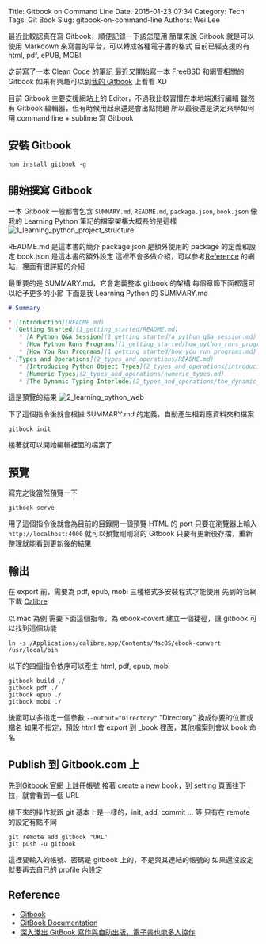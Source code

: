 Title: Gitbook on Command Line
Date: 2015-01-23 07:34
Category: Tech
Tags: Git Book
Slug: gitbook-on-command-line
Authors: Wei Lee

最近比較認真在寫 Gitbook，順便記錄一下該怎麼用
簡單來說 Gitbook 就是可以使用 Markdown 來寫書的平台，可以轉成各種電子書的格式
目前已經支援的有 html, pdf, ePUB, MOBI

<!--more-->

之前寫了一本 Clean Code 的筆記
最近又開始寫一本 FreeBSD 和網管相關的 Gitbook
如果有興趣可以到[我的 Gitbook](https://www.gitbook.com/@lee-w) 上看看 XD

目前 Gitbook 主要支援網站上的 Editor，不過我比較習慣在本地端進行編輯
雖然有 Gitbook 編輯器，但有時候用起來還是會出點問題
所以最後還是決定來學如何用 command line + sublime 寫 Gitbook

## 安裝 Gitbook

```shell
npm install gitbook -g
```

## 開始撰寫 Gitbook

一本 Gitbook 一般都會包含 `SUMMARY.md`, `README.md`, `package.json`, `book.json`
像我的 Learning Python 筆記的檔案架構大概長的是這樣
![1_learning_python_project_structure](/images/posts-image/2015-01-23-gitbook-on-command-line/6RDgdVZ.png)

README.md 是這本書的簡介
package.json 是額外使用的 package 的定義和設定
book.json 是這本書的額外設定
這裡不會多做介紹，可以參考[Reference](#reference) 的網站，裡面有很詳細的介紹

最重要的是 SUMMARY.md，它會定義整本 gitbook 的架構
每個章節下面都還可以給予更多的小節
下面是我 Learning Python 的 SUMMARY.md

```markdown
# Summary

* [Introduction](README.md)
* [Getting Started](1_getting_started/README.md)
   * [A Python Q&A Session](1_getting_started/a_python_q&a_session.md)
   * [How Python Runs Programs](1_getting_started/how_python_runs_programs.md)
   * [How You Run Programs](1_getting_started/how_you_run_programs.md)
* [Types and Operations](2_types_and_operations/README.md)
   * [Introducing Python Object Types](2_types_and_operations/introducing_python_object_types.md)
   * [Numeric Types](2_types_and_operations/numeric_types.md)
   * [The Dynamic Typing Interlude](2_types_and_operations/the_dynamic_typing_interlude.md)
```

這是預覽的結果
![2_learning_python_web](/images/posts-image/2015-01-23-gitbook-on-command-line/d3NP0xi.png)

下了這個指令後就會根據 SUMMARY.md 的定義，自動產生相對應資料夾和檔案

```shell
gitbook init
```

接著就可以開始編輯裡面的檔案了

## 預覽

寫完之後當然預覽一下

```shell
gitbook serve
```

用了這個指令後就會為目前的目錄開一個預覽 HTML 的 port
只要在瀏覽器上輸入 `http://localhost:4000`
就可以預覽剛剛寫的 Gitbook
只要有更新後存擋，重新整理就能看到更新後的結果

## 輸出

在 export 前，需要為 pdf, epub, mobi 三種格式多安裝程式才能使用
先到的官網下載 [Calibre](http://calibre-ebook.com/download)

以 mac 為例
需要下面這個指令，為 ebook-covert 建立一個捷徑，讓 gitbook 可以找到這個功能

```shell
ln -s /Applications/calibre.app/Contents/MacOS/ebook-convert /usr/local/bin
```

以下的四個指令依序可以產生 html, pdf, epub, mobi

```shell
gitbook build ./
gitbook pdf ./
gitbook epub ./
gitbook mobi ./
```

後面可以多指定一個參數 `--output="Directory"`
"Directory" 換成你要的位置或檔名
如果不指定，預設 html 會 export 到 \_book 裡面，其他檔案則會以 book 命名

## Publish 到 Gitbook.com 上

先到[Gitbook 官網](https://www.gitbook.com) 上註冊帳號
接著 create a new book，到 setting 頁面往下拉，就會看到一個 URL

接下來的操作就跟 git 基本上是一樣的，init, add, commit ... 等
只有在 remote 的設定有點不同

```shell
git remote add gitbook "URL"
git push -u gitbook
```

這裡要輸入的帳號、密碼是 gitbook 上的，不是與其連結的帳號的
如果還沒設定就要再去自己的 profile 內設定

<a name="reference"></a>

## Reference

* [Gitbook](https://github.com/GitbookIO/gitbook)
* [GitBook Documentation](http://help.gitbook.io/index.html)
* [深入淺出 GitBook 寫作與自助出版，電子書也能多人協作](http://www.codedata.com.tw/social-coding/gitbook-self-publishing/)
